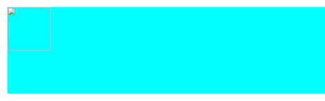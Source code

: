 <!DOCTYPE html>
<html>
<head>
<meta charset="utf-8">
<tittle></tittle>

<style>

  
.contenedor{

        text-aling: center;

        background-color: Aqua;

        height: 200px;
        
        width: 1000px;
        
        float: left;


}
#cuadro_izquierda {
    background-color: LIGHTSALMON;
    border: 1px solid black;
    float: left;
    height: 300px;
    text-align: center;
    width: 300px;
    margin-right: 20px;
    margin-top: 130px;
}
 </style>
<body>
<div class="contenedor">
             
<img src="https://t2.pbb.ltmcdn.com/es/posts/5/9/3/nombres_de_nina_con_la_letra_n_4395_600.jpg" width="100" height="100">

</div>
             
         <div id="cuadro_izquierda">
	 
        <a href="file:///D:/obtenernumeromayor.html">numeromayor</a>
                      
 </div>
 </body>
 </html>

